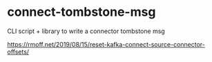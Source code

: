 # connect-tombstone-msg

CLI script + library to write a connector tombstone msg

https://rmoff.net/2019/08/15/reset-kafka-connect-source-connector-offsets/

